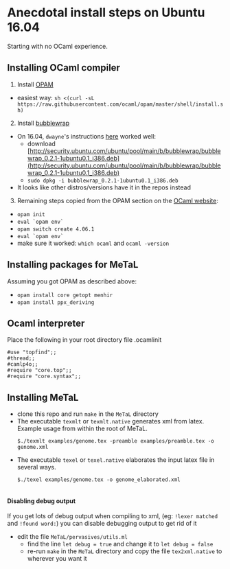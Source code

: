 # Anecdotal install steps on Ubuntu 16.04 #

 Starting with no OCaml experience.

 ## Installing OCaml compiler ##
1. Install [OPAM](https://opam.ocaml.org/doc/Install.html)
  - easiest way: `sh <(curl -sL https://raw.githubusercontent.com/ocaml/opam/master/shell/install.sh)`
2. Install [bubblewrap](https://github.com/projectatomic/bubblewrap)
  - On 16.04, `dwayne`'s instructions [here](https://github.com/ocaml/opam/issues/3424) worked well:
    - download [http://security.ubuntu.com/ubuntu/pool/main/b/bubblewrap/bubblewrap_0.2.1-1ubuntu0.1_i386.deb](http://security.ubuntu.com/ubuntu/pool/main/b/bubblewrap/bubblewrap_0.2.1-1ubuntu0.1_i386.deb)
    - `sudo dpkg -i bubblewrap_0.2.1-1ubuntu0.1_i386.deb`
  - It looks like other distros/versions have it in the repos instead
3. Remaining steps copied from the OPAM section on the [OCaml website](https://ocaml.org/docs/install.html):
  - `opam init`
  - ``eval `opam env` ``
  - `opam switch create 4.06.1`
  - ``eval `opam env` ``
  - make sure it worked: `which ocaml` and `ocaml -version`

 ## Installing packages for MeTaL ##
Assuming you got OPAM as described above:
- `opam install core getopt menhir`
- `opam install ppx_deriving`

## Ocaml interpreter
Place the following in your root directory file .ocamlinit

```
#use "topfind";;
#thread;;
#camlp4o;;
#require "core.top";;
#require "core.syntax";;
```

 ## Installing MeTaL ##
- clone this repo and run `make` in the `MeTaL` directory
- The executable `texmlt` or `texmlt.native` generates xml from latex.
  Example usage from within the root of MeTaL.
  ```
  $./texmlt examples/genome.tex -preamble examples/preamble.tex -o genome.xml
  ```
- The executable `texel` or `texel.native` elaborates the input latex file in several ways.
  ```
  $./texel examples/genome.tex -o genome_elaborated.xml


 #### Disabling debug output ####
If you get lots of debug output when compiling to xml, (eg: `!lexer matched` and `!found word:`) you can disable debugging output to get rid of it
- edit the file `MeTaL/pervasives/utils.ml`
  - find the line `let debug = true` and change it to `let debug = false`
  - re-run `make` in the `MeTaL` directory and copy the file `tex2xml.native` to wherever you want it
